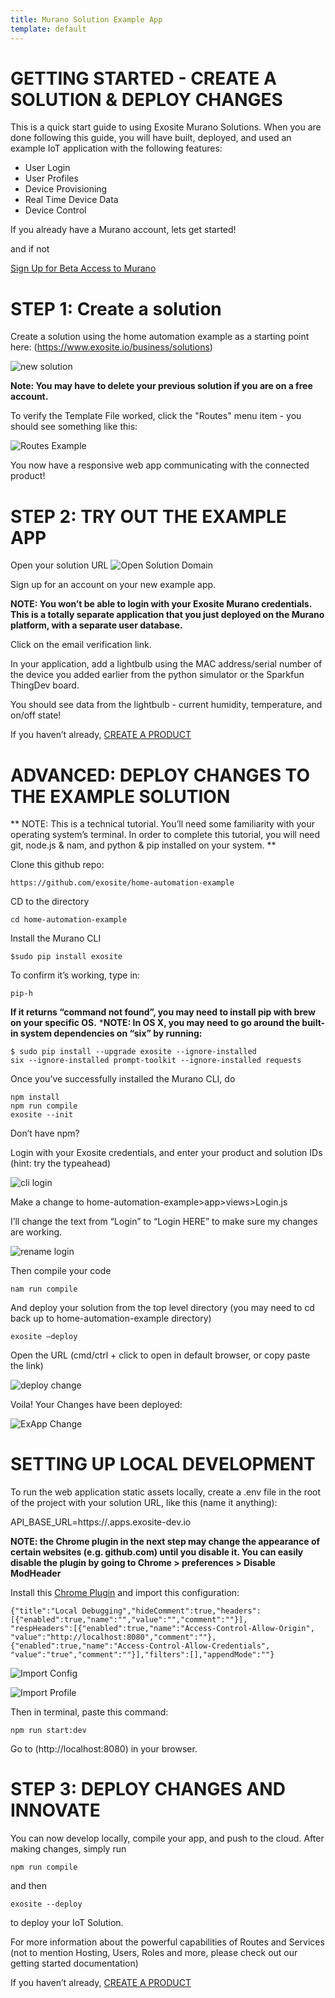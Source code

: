 ```yaml
---
title: Murano Solution Example App
template: default
---
```


# GETTING STARTED - CREATE A SOLUTION & DEPLOY CHANGES
This is a quick start guide to using Exosite Murano Solutions.  When you are done following this guide, you will have built, deployed, and used an example IoT application with the following features:

* User Login
* User Profiles
* Device Provisioning
* Real Time Device Data
* Device Control

If you already have a Murano account, lets get started! 

and if not

<a class="btn orange" href="https://exosite.com/business/signup">Sign Up for Beta Access to Murano</a>


# STEP 1: Create a solution

Create a solution using the home automation example as a starting point here: (https://www.exosite.io/business/solutions)

![new solution](assets/new_solution.png)

**Note: You may have to delete your previous solution if you are on a free account.**

To verify the Template File worked, click the "Routes" menu item - you should see something like this: 

![Routes Example](assets/routes_example.png)

You now have a responsive web app communicating with the connected product! 

# STEP 2: TRY OUT THE EXAMPLE APP

Open your solution URL
![Open Solution Domain](assets/solution_open_domain_link.png)

Sign up for an account on your new example app. 

**NOTE: You won’t be able to login with your Exosite Murano credentials. This is a totally separate application that you just deployed on the Murano platform, with a separate user database.**

Click on the email verification link. 

In your application, add a lightbulb using the MAC address/serial number of the device you added earlier from the python simulator or the Sparkfun ThingDev board. 

You should see data from the lightbulb - current humidity, temperature, and on/off state! 


If you haven’t already, [CREATE A PRODUCT](http://beta-docs.exosite.com/murano/get-started/)


# ADVANCED: DEPLOY CHANGES TO THE EXAMPLE SOLUTION 

** NOTE: This is a technical tutorial. You’ll need some familiarity with your operating system’s terminal. In order to complete this tutorial, you will need git, node.js & nam, and python & pip installed on your system. ** 

Clone this github repo: 

```
https://github.com/exosite/home-automation-example
```

CD to the directory

```
cd home-automation-example
```

Install the Murano CLI

```
$sudo pip install exosite
```

To confirm it’s working, type in: 

```
pip-h
```

**If it returns “command not found”, you may need to install pip with brew on your specific OS.**
***NOTE: In OS X, you may need to go around the built-in system dependencies on “six” by running:**

```
$ sudo pip install --upgrade exosite --ignore-installed 
six --ignore-installed prompt-toolkit --ignore-installed requests
```

Once you’ve successfully installed the Murano CLI, do 

```
npm install
npm run compile
exosite --init
```

Don’t have npm?

Login with your Exosite credentials, and enter your product and solution IDs (hint: try the typeahead)

![cli login](assets/cli_login.png)

Make a change to home-automation-example>app>views>Login.js

I’ll change the text from “Login” to “Login HERE” to make sure my changes are working. 

![rename login](assets/rename_login.png)

Then compile your code

```
nam run compile
```

And deploy your solution from the top level directory (you may need to cd back up to home-automation-example directory)

```
exosite —deploy
```

Open the URL (cmd/ctrl + click to open in default browser, or copy paste the link)

![deploy change](assets/deploy_change.png)


Voila! Your Changes have been deployed: 

![ExApp Change](assets/exapp_change.png)


# SETTING UP LOCAL DEVELOPMENT

To run the web application static assets locally, create a .env file in the root of the project with your solution URL, like this (name it anything):

API_BASE_URL=https://<solution-name>.apps.exosite-dev.io

**NOTE: the Chrome plugin in the next step may change the appearance of certain websites (e.g. github.com) until you disable it. You can easily disable the plugin by going to Chrome > preferences > Disable ModHeader**

Install this [Chrome Plugin](https://chrome.google.com/webstore/detail/modheader/idgpnmonknjnojddfkpgkljpfnnfcklj/related?hl=en) and import this configuration: 

```
{"title":"Local Debugging","hideComment":true,"headers":
[{"enabled":true,"name":"","value":"","comment":""}],
"respHeaders":[{"enabled":true,"name":"Access-Control-Allow-Origin",
"value":"http://localhost:8080","comment":""},
{"enabled":true,"name":"Access-Control-Allow-Credentials",
"value":"true","comment":""}],"filters":[],"appendMode":""}
```
![Import Config](assets/import_config.png)

![Import Profile](assets/import_profile.png)


Then in terminal, paste this command:
```
npm run start:dev
```

Go to (http://localhost:8080) in your browser.

# STEP 3: DEPLOY CHANGES AND INNOVATE

You can now develop locally, compile your app, and push to the cloud.
After making changes, simply run 
```
npm run compile 
```

and then 
```
exosite --deploy 
```

to deploy your IoT Solution.

For more information about the powerful capabilities of Routes and Services (not to mention Hosting, Users, Roles and more, please check out our getting started documentation)

If you haven’t already, [CREATE A PRODUCT](http://beta-docs.exosite.com/murano/get-started/)
